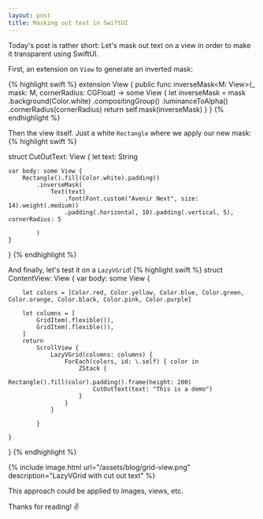 ```yaml
---
layout: post
title: Masking out text in SwiftUI
---
```


Today's post is rather short: Let's mask out text on a view in order to make it transparent using SwiftUI.

First, an extension on `View` to generate an inverted mask:

{% highlight swift %}
extension View {
    public func inverseMask<M: View>(_ mask: M, cornerRadius: CGFloat) -> some View {
        let inverseMask = mask
            .background(Color.white)
            .compositingGroup()
            .luminanceToAlpha()
            .cornerRadius(cornerRadius)
        return self.mask(inverseMask)
    }
}
{% endhighlight %}

Then the view itself. Just a white `Rectangle` where we apply our new mask:
{% highlight swift %}

struct CutOutText: View {
    let text: String
    
    var body: some View {
        Rectangle().fill(Color.white).padding()
            .inverseMask(
                Text(text)
                    .font(Font.custom("Avenir Next", size: 14).weight(.medium))
                    .padding(.horizontal, 10).padding(.vertical, 5), cornerRadius: 5
                
            )
    }
}
{% endhighlight %}

And finally, let's test it on a `LazyVGrid`!
{% highlight swift %}
struct ContentView: View {
    var body: some View {
        
        let colors = [Color.red, Color.yellow, Color.blue, Color.green, Color.orange, Color.black, Color.pink, Color.purple]
        
        let columns = [
            GridItem(.flexible()),
            GridItem(.flexible()),
        ]
        return
            ScrollView {
                LazyVGrid(columns: columns) {
                    ForEach(colors, id: \.self) { color in
                        ZStack {
                            Rectangle().fill(color).padding().frame(height: 200)
                            CutOutText(text: "This is a demo")
                        }
                    }
                }
                
            }
        
    }
}
{% endhighlight %}

{% include image.html url="/assets/blog/grid-view.png" description="LazyVGrid with cut out text" %}

This approach could be applied to images, views, etc.

Thanks for reading! ✌️
